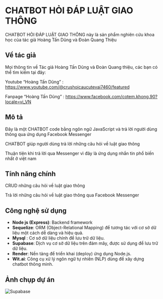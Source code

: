 # CHATBOT HỎI ĐÁP LUẬT GIAO THÔNG
CHATBOT HỎI ĐÁP LUẬT GIAO THÔNG này là sản phẩm nghiên cứu khoa học của tác giả Hoàng Tấn Dũng và Đoàn Quang Thiệu

## Về tác giả
Mọi thông tin về Tác giả Hoàng Tấn Dũng và Đoàn Quang thiệu, các bạn có thể tìm kiếm tại đây:

Youtube “Hoàng Tấn Dũng” : https://www.youtube.com/@crushoicaucutevai7460/featured

Fanpage “Hoàng Tấn Dũng” : https://www.facebook.com/cotem.khong.90?locale=vi_VN

## Mô tả
Đây là một CHATBOT code bằng ngôn ngữ JavaScript và trả lời người dùng thông qua ứng dụng Facebook Messenger

CHATBOT giúp người dùng trả lời những câu hỏi về luật giao thông

Thuận tiện khi trả lời qua Messenger vì đây là ứng dụng nhắn tin phổ biến nhất ở việt nam

## Tính năng chính

CRUD những câu hỏi về luật giao thông

Trả lời những câu hỏi về luật giao thông qua Facebook Messenger

## Công nghệ sử dụng

- **Node js (Express)**: Backend framework
- **Sequelize**: ORM (Object-Relational Mapping) để tương tác với cơ sở dữ liệu một cách dễ dàng và hiệu quả.
- **Mysql** : Cơ sở dữ liệu chính để lưu trữ dữ liệu.
- **Supabase**: Dịch vụ cơ sở dữ liệu trên đám mây, được sử dụng để lưu trữ dữ liệu.
- **Render**: Nền tảng để triển khai (deploy) ứng dụng Node.js.
- **Wit.ai**: Công cụ xử lý ngôn ngữ tự nhiên (NLP) dùng để xây dựng chatbot thông minh.

## Ảnh chụp dự án
![Supabase](https://drive.google.com/file/d/1RbYJlZl1D3ofWgCwFi1AuwO-XCi5OoLC/view?usp=sharing)
